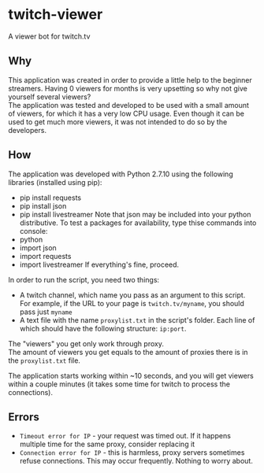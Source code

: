 # twitch-viewer
A viewer bot for twitch.tv

## Why
This application was created in order to provide a little help to the beginner streamers. Having 0 viewers for months is very upsetting so why not give yourself several viewers?  
The application was tested and developed to be used with a small amount of viewers, for which it has a very low CPU usage. Even though it can be used to get much more viewers, it was not intended to do so by the developers.

## How
The application was developed with Python 2.7.10 using the following libraries (installed using pip):
- pip install requests
- pip install json
- pip install livestreamer
Note that json may be included into your python distributive.
To test a packages for availability, type thise commands into console:
- python
- import json
- import requests
- import livestreamer
If everything's fine, proceed.

In order to run the script, you need two things:
- A twitch channel, which name you pass as an argument to this script. For example, if the URL to your page is `twitch.tv/myname`, you should pass just `myname`
- A text file with the name `proxylist.txt` in the script's folder. Each line of which should have the following structure: `ip:port`.

The "viewers" you get only work through proxy.  
The amount of viewers you get equals to the amount of proxies there is in the `proxylist.txt` file.

The application starts working within ~10 seconds, and you will get viewers within a couple minutes (it takes some time for twitch to process the connections).

## Errors

- `Timeout error for IP` - your request was timed out. If it happens multiple time for the same proxy, consider replacing it
- `Connection error for IP` - this is harmless, proxy servers sometimes refuse connections. This may occur frequently. Nothing to worry about.
